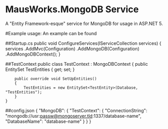 # MausWorks.MongoDB Service

A "Entity Framework-esque" service for MongoDB for usage in ASP.NET 5.

#Example usage:
An example can be found

##Startup.cs
    public void ConfigureServices(IServiceCollection services)
    {
        services
        	.AddMvc(Configuration)
        	.AddMongoDB(Configuration)
        	.AddMongoDBContext<TestContext>();
    }
    
##TestContext
	public class TestContext : MongoDBContext
	{
		public EntitySet<TestEntity> TestEntities { get; set; }

		public override void SetUpEntities()
		{
			TestEntities = new EntitySet<TestEntity>(Database, "TestEntities");
		}
	}
	
##config.json
    {
    	"MongoDB": {
    		"TestContext": {
    			"ConnectionString": "mongodb://usr:passw@mongoserver.tld:1337/database-name",
    			"DatabaseName": "database-name"
    		}
    	}
    }

